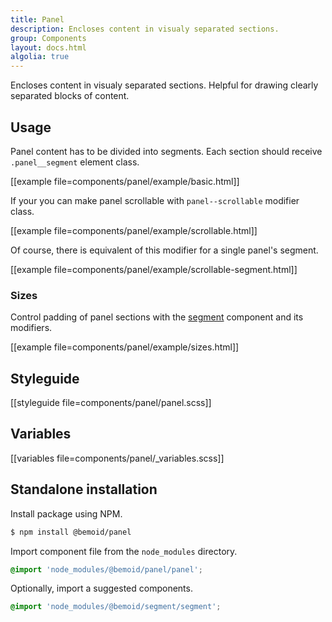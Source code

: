 ```yaml
---
title: Panel
description: Encloses content in visualy separated sections.
group: Components
layout: docs.html
algolia: true
---
```


Encloses content in visualy separated sections. Helpful for drawing clearly separated blocks of content.

## Usage

Panel content has to be divided into segments. Each section should receive `.panel__segment` element class.

[[example file=components/panel/example/basic.html]]

If your you can make panel scrollable with `panel--scrollable` modifier class.

[[example file=components/panel/example/scrollable.html]]

Of course, there is equivalent of this modifier for a single panel's segment.

[[example file=components/panel/example/scrollable-segment.html]]

### Sizes

Control padding of panel sections with the [segment]() component and its modifiers.

[[example file=components/panel/example/sizes.html]]

## Styleguide

[[styleguide file=components/panel/panel.scss]]

## Variables

[[variables file=components/panel/_variables.scss]]

## Standalone installation

Install package using NPM.

```bash
$ npm install @bemoid/panel
```

Import component file from the `node_modules` directory.

```scss
@import 'node_modules/@bemoid/panel/panel';
```

Optionally, import a suggested components.

```scss
@import 'node_modules/@bemoid/segment/segment';
```